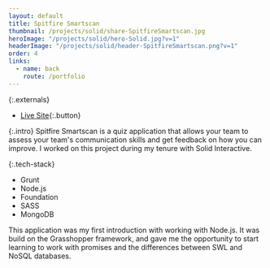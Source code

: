 ```yaml
---
layout: default
title: Spitfire Smartscan
thumbnail: /projects/solid/share-SpitfireSmartscan.jpg
heroImage: "/projects/solid/hero-Solid.jpg?v=1"
headerImage: "/projects/solid/header-SpitfireSmartscan.png?v=1"
order: 4
links:
  - name: back
    route: /portfolio
---
```

{:.externals}
 - [Live Site](http://spitfiresmartscan.org/){:.button}

{:.intro}
Spitfire Smartscan is a quiz application that allows your team to assess your team's communication skills and get feedback on how you can improve. I worked on this project during my tenure with Solid Interactive.

{:.tech-stack}
 - Grunt
 - Node.js
 - Foundation
 - SASS
 - MongoDB

This application was my first introduction with working with Node.js. It was build on the Grasshopper framework, and gave me the opportunity to start learning to work with promises and the differences between SWL and NoSQL databases.

